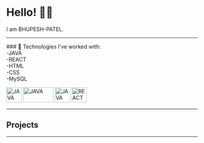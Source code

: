 # Hello! 👋👋

I am BHUPESH-PATEL.

<hr color=yellow>
### 🌟 Technologies I've worked with:
<br>
-JAVA
<br>
-REACT
<br>
-HTML
<br>
-CSS
<br>
-MySQL
<br>
<p allign="left">
   <img src="https://dev.java/assets/images/java-logo-vector.png" alt="JAVA" width="40" height="40"/>
  <img src="https://upload.wikimedia.org/wikipedia/commons/thumb/1/10/CSS3_and_HTML5_logos_and_wordmarks.svg/791px-CSS3_and_HTML5_logos_and_wordmarks.svg.png?20150111171555" alt="JAVA" width="80" height="40"/>
   <img src="https://www.mysql.com/common/logos/logo-mysql-170x115.png" alt="JAVA" width="40" height="40"/>
   <img src="https://upload.wikimedia.org/wikipedia/commons/a/a7/React-icon.svg" alt="REACT width="40" height="40">
</p>
<hr>
<h2>Projects</h2>
<hr>
